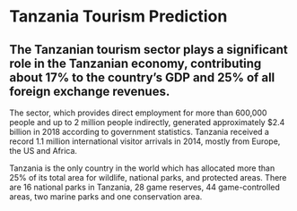 # Tanzania Tourism Prediction

## The Tanzanian tourism sector plays a significant role in the Tanzanian economy, contributing about 17% to the country’s GDP and 25% of all foreign exchange revenues. 
The sector, which provides direct employment for more than 600,000 people and up to 2 million people indirectly, generated approximately $2.4 billion in 2018 according to government statistics.
Tanzania received a record 1.1 million international visitor arrivals in 2014, mostly from Europe, the US and Africa.

Tanzania is the only country in the world which has allocated more than 25% of its total area for wildlife, national parks, and protected areas.
There are 16 national parks in Tanzania, 28 game reserves, 44 game-controlled areas, two marine parks and one conservation area.
